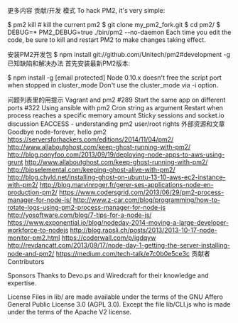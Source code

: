 更多内容
贡献/开发 模式
To hack PM2, it's very simple:

$ pm2 kill   # kill the current pm2
$ git clone my_pm2_fork.git
$ cd pm2/
$ DEBUG=* PM2_DEBUG=true ./bin/pm2 --no-daemon
Each time you edit the code, be sure to kill and restart PM2 to make changes taking effect.

安装PM2开发包
$ npm install git://github.com/Unitech/pm2#development -g
已知缺陷和解决办法
首先安装最新PM2版本:

$ npm install -g [email protected]
Node 0.10.x doesn't free the script port when stopped in cluster_mode
Don't use the cluster_mode via -i option.

问题列表里的用提示
Vagrant and pm2 #289
Start the same app on different ports #322
Using ansible with pm2
Cron string as argument
Restart when process reaches a specific memory amount
Sticky sessions and socket.io discussion
EACCESS - understanding pm2 user/root rights
外部资源和文章
Goodbye node-forever, hello pm2
https://serversforhackers.com/editions/2014/11/04/pm2/
http://www.allaboutghost.com/keep-ghost-running-with-pm2/
http://blog.ponyfoo.com/2013/09/19/deploying-node-apps-to-aws-using-grunt
http://www.allaboutghost.com/keep-ghost-running-with-pm2/
http://bioselemental.com/keeping-ghost-alive-with-pm2/
http://blog.chyld.net/installing-ghost-on-ubuntu-13-10-aws-ec2-instance-with-pm2/
http://blog.marvinroger.fr/gerer-ses-applications-node-en-production-pm2/
https://www.codersgrid.com/2013/06/29/pm2-process-manager-for-node-js/
http://www.z-car.com/blog/programming/how-to-rotate-logs-using-pm2-process-manager-for-node-js
http://yosoftware.com/blog/7-tips-for-a-node-js/
https://www.exponential.io/blog/nodeday-2014-moving-a-large-developer-workforce-to-nodejs
http://blog.rapsli.ch/posts/2013/2013-10-17-node-monitor-pm2.html
https://coderwall.com/p/igdqyw
http://revdancatt.com/2013/09/17/node-day-1-getting-the-server-installing-node-and-pm2/
https://medium.com/tech-talk/e7c0b0e5ce3c
贡献者
Contributors

Sponsors
Thanks to Devo.ps and Wiredcraft for their knowledge and expertise.

License
Files in lib/ are made available under the terms of the GNU Affero General Public License 3.0 (AGPL 3.0). Except the file lib/CLI.js who is made under the terms of the Apache V2 license.